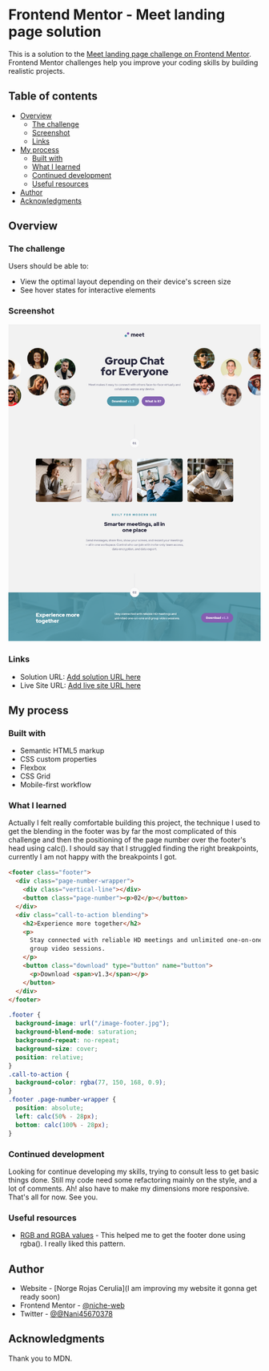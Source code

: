 # Frontend Mentor - Meet landing page solution

This is a solution to the [Meet landing page challenge on Frontend Mentor](https://www.frontendmentor.io/challenges/meet-landing-page-rbTDS6OUR).
Frontend Mentor challenges help you improve your coding skills by building realistic projects.

## Table of contents

- [Overview](#overview)
  - [The challenge](#the-challenge)
  - [Screenshot](#screenshot)
  - [Links](#links)
- [My process](#my-process)
  - [Built with](#built-with)
  - [What I learned](#what-i-learned)
  - [Continued development](#continued-development)
  - [Useful resources](#useful-resources)
- [Author](#author)
- [Acknowledgments](#acknowledgments)

## Overview

### The challenge

Users should be able to:

- View the optimal layout depending on their device's screen size
- See hover states for interactive elements

### Screenshot

![](./screenshot.png)

### Links

- Solution URL: [Add solution URL here](https://github.com/nicheweb-frontend-challenges/meet-landing-page.git)
- Live Site URL: [Add live site URL here](https://musing-raman-ba7ea5.netlify.app/)

## My process

### Built with

- Semantic HTML5 markup
- CSS custom properties
- Flexbox
- CSS Grid
- Mobile-first workflow

### What I learned

Actually I felt really comfortable building this project, the technique I used to get the blending in the footer was by far the most complicated of this challenge and then the positioning of the page number over the footer's head using calc(). I should say that I struggled finding the right breakpoints, currently I am not happy with the breakpoints I got.

```html
<footer class="footer">
  <div class="page-number-wrapper">
    <div class="vertical-line"></div>
    <button class="page-number"><p>02</p></button>
  </div>
  <div class="call-to-action blending">
    <h2>Experience more together</h2>
    <p>
      Stay connected with reliable HD meetings and unlimited one-on-one and
      group video sessions.
    </p>
    <button class="download" type="button" name="button">
      <p>Download <span>v1.3</span></p>
    </button>
  </div>
</footer>
```

```css
.footer {
  background-image: url("/image-footer.jpg");
  background-blend-mode: saturation;
  background-repeat: no-repeat;
  background-size: cover;
  position: relative;
}
.call-to-action {
  background-color: rgba(77, 150, 168, 0.9);
}
.footer .page-number-wrapper {
  position: absolute;
  left: calc(50% - 28px);
  bottom: calc(100% - 28px);
}
```

### Continued development

Looking for continue developing my skills, trying to consult less to get basic things done. Still my code need some refactoring mainly on the style, and a lot of comments. Ah! also have to make my dimensions more responsive. That's all for now. See you.

### Useful resources

- [RGB and RGBA values](https://developer.mozilla.org/en-US/docs/Learn/CSS/Building_blocks/Values_and_units) - This helped me to get the footer done using rgba(). I really liked this pattern.

## Author

- Website - [Norge Rojas Cerulia](I am improving my website it gonna get ready soon)
- Frontend Mentor - [@niche-web](https://www.frontendmentor.io/profile/niche-web)
- Twitter - [@@Nani45670378](https://www.twitter.com/@Nani45670378)

## Acknowledgments

Thank you to MDN.
